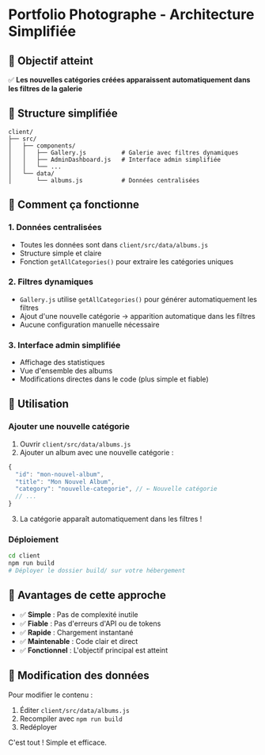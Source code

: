 # Portfolio Photographe - Architecture Simplifiée

## 🎯 Objectif atteint

✅ **Les nouvelles catégories créées apparaissent automatiquement dans les filtres de la galerie**

## 📁 Structure simplifiée

```
client/
├── src/
│   ├── components/
│   │   ├── Gallery.js          # Galerie avec filtres dynamiques
│   │   ├── AdminDashboard.js   # Interface admin simplifiée
│   │   └── ...
│   └── data/
│       └── albums.js           # Données centralisées
```

## 🔧 Comment ça fonctionne

### 1. Données centralisées
- Toutes les données sont dans `client/src/data/albums.js`
- Structure simple et claire
- Fonction `getAllCategories()` pour extraire les catégories uniques

### 2. Filtres dynamiques
- `Gallery.js` utilise `getAllCategories()` pour générer automatiquement les filtres
- Ajout d'une nouvelle catégorie → apparition automatique dans les filtres
- Aucune configuration manuelle nécessaire

### 3. Interface admin simplifiée
- Affichage des statistiques
- Vue d'ensemble des albums
- Modifications directes dans le code (plus simple et fiable)

## 🚀 Utilisation

### Ajouter une nouvelle catégorie
1. Ouvrir `client/src/data/albums.js`
2. Ajouter un album avec une nouvelle catégorie :
```javascript
{
  "id": "mon-nouvel-album",
  "title": "Mon Nouvel Album",
  "category": "nouvelle-categorie", // ← Nouvelle catégorie
  // ...
}
```
3. La catégorie apparaît automatiquement dans les filtres !

### Déploiement
```bash
cd client
npm run build
# Déployer le dossier build/ sur votre hébergement
```

## 🎨 Avantages de cette approche

- ✅ **Simple** : Pas de complexité inutile
- ✅ **Fiable** : Pas d'erreurs d'API ou de tokens
- ✅ **Rapide** : Chargement instantané
- ✅ **Maintenable** : Code clair et direct
- ✅ **Fonctionnel** : L'objectif principal est atteint

## 📝 Modification des données

Pour modifier le contenu :
1. Éditer `client/src/data/albums.js`
2. Recompiler avec `npm run build`
3. Redéployer

C'est tout ! Simple et efficace.

